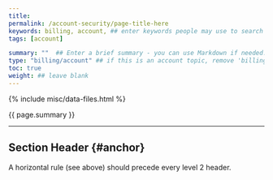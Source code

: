 ```yaml
---
title: 
permalink: /account-security/page-title-here 
keywords: billing, account, ## enter keywords people may use to search for this topic, separated by commas
tags: [account]

summary: ""  ## Enter a brief summary - you can use Markdown if needed. A few sentences are fine - it'll also be the intro paragraph on the actual page.
type: "billing/account" ## if this is an account topic, remove 'billing' and vice-versa
toc: true
weight: ## leave blank
---
```

{% include misc/data-files.html %}

{{ page.summary }} 

---

## Section Header {#anchor}

A horizontal rule (see above) should precede every level 2 header.